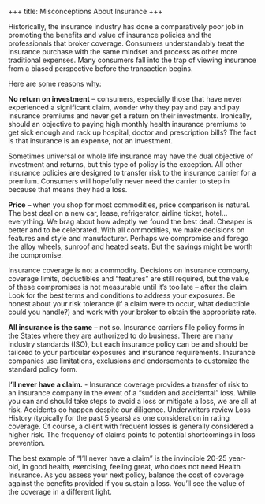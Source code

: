 +++
title: Misconceptions About Insurance
+++

Historically, the insurance industry has done a comparatively poor job in promoting the benefits and value of insurance policies and the professionals that broker coverage. Consumers understandably treat the insurance purchase with the same mindset and process as other more traditional expenses. Many consumers fall into the trap of viewing insurance from a biased perspective before the transaction begins.

Here are some reasons why:

**No return on investment** – consumers, especially those that have never experienced a significant claim, wonder why they pay and pay and pay insurance premiums and never get a return on their investments. Ironically, should an objective to paying high monthly health insurance premiums to get sick enough and rack up hospital, doctor and prescription bills? The fact is that insurance is an expense, not an investment.

Sometimes universal or whole life insurance may have the dual objective of investment and returns, but this type of policy is the exception. All other insurance policies are designed to transfer risk to the insurance carrier for a premium. Consumers will hopefully never need the carrier to step in because that means they had a loss.

**Price** – when you shop for most commodities, price comparison is natural. The best deal on a new car, lease, refrigerator, airline ticket, hotel…everything. We brag about how adeptly we found the best deal. Cheaper is better and to be celebrated. With all commodities, we make decisions on features and style and manufacturer. Perhaps we compromise and forego the alloy wheels, sunroof and heated seats. But the savings might be worth the compromise.

Insurance coverage is not a commodity. Decisions on insurance company, coverage limits, deductibles and “features” are still required, but the value of these compromises is not measurable until it’s too late – after the claim. Look for the best terms and conditions to address your exposures. Be honest about your risk tolerance (if a claim were to occur, what deductible could you handle?) and work with your broker to obtain the appropriate rate.

**All insurance is the same** – not so. Insurance carriers file policy forms in the States where they are authorized to do business. There are many industry standards (ISO), but each insurance policy can be and should be tailored to your particular exposures and insurance requirements. Insurance companies use limitations, exclusions and endorsements to customize the standard policy form.

**I’ll never have a claim.** - Insurance coverage provides a transfer of risk to an insurance company in the event of a “sudden and accidental” loss. While you can and should take steps to avoid a loss or mitigate a loss, we are all at risk. Accidents do happen despite our diligence. Underwriters review Loss History (typically for the past 5 years) as one consideration in rating coverage. Of course, a client with frequent losses is generally considered a higher risk. The frequency of claims points to potential shortcomings in loss prevention.

The best example of “I’ll never have a claim” is the invincible 20-25 year-old, in good health, exercising, feeling great, who does not need Health Insurance. As you assess your next policy, balance the cost of coverage against the benefits provided if you sustain a loss. You’ll see the value of the coverage in a different light.
